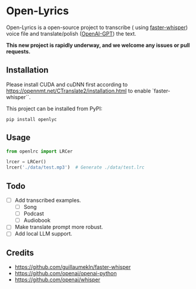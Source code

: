 # Open-Lyrics

Open-Lyrics is a open-source project to transcribe (
using [faster-whisper](https://github.com/guillaumekln/faster-whisper)) voice file and
translate/polish ([OpenAI-GPT](https://github.com/openai/openai-python)) the text.

**This new project is rapidly underway, and we welcome any issues or pull requests.**

## Installation

Please install CUDA and cuDNN first according to https://opennmt.net/CTranslate2/installation.html to enable 
`faster-whisper``.

This project can be installed from PyPI:

```shell
pip install openlyc
```

## Usage

```python
from openlrc import LRCer

lrcer = LRCer()
lrcer('./data/test.mp3')  # Generate ./data/test.lrc
```

## Todo

- [ ] Add transcribed examples.
    - [ ] Song
    - [ ] Podcast
    - [ ] Audiobook
- [ ] Make translate prompt more robust.
- [ ] Add local LLM support.

## Credits

- https://github.com/guillaumekln/faster-whisper
- https://github.com/openai/openai-python
- https://github.com/openai/whisper